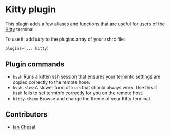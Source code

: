 # Kitty plugin

This plugin adds a few aliases and functions that are useful for users of the [Kitty](https://sw.kovidgoyal.net/kitty/) terminal.

To use it, add _kitty_ to the plugins array of your zshrc file:

```
plugins=(... kitty)
```

## Plugin commands

- `kssh`
  Runs a kitten ssh session that ensures your terminfo settings are copied
  correctly to the remote hose.
- `kssh-slow`
  A slower form of `kssh` that should always work. Use this if `kssh` fails
  to set terminfo correctly for you on the remote host.
- `kitty-theme`
  Browse and change the theme of your Kitty terminal.

## Contributors

- [Ian Chesal](https://github.com/ianchesal)
